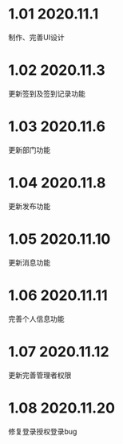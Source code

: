 # 1.01 2020.11.1
制作、完善UI设计
# 1.02 2020.11.3
更新签到及签到记录功能
# 1.03 2020.11.6
更新部门功能
# 1.04 2020.11.8
更新发布功能
# 1.05 2020.11.10
更新消息功能
# 1.06 2020.11.11
完善个人信息功能
# 1.07 2020.11.12

更新完善管理者权限

# 1.08 2020.11.20

修复登录授权登录bug